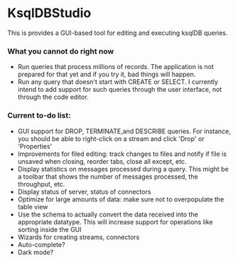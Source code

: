 # KsqlDBStudio

This is provides a GUI-based tool for editing and executing ksqlDB queries.

### What you cannot do right now
- Run queries that process millions of records. The application is not prepared for that yet and if you try it, bad things will happen.
- Run any query that doesn't start with CREATE or SELECT. I currently intend to add support for such queries through the user interface, not through the code editor.

### Current to-do list:
- GUI support for DROP, TERMINATE,and DESCRIBE queries. For instance, you should be able to right-click on a stream and click 'Drop' or 'Properties'
- Improvements for filed editing: track changes to files and notify if file is unsaved when closing, reorder tabs, close all except, etc.
- Display statistics on messages processed during a query. This might be a toolbar that shows the number of messages processed, the throughput, etc.
- Display status of server, status of connectors
- Optimize for large amounts of data: make sure not to overpopulate the table view
- Use the schema to actually convert the data received into the appropriate datatype. This will increase support for operations like sorting inside the GUI
- Wizards for creating streams, connectors
- Auto-complete?
- Dark mode?


